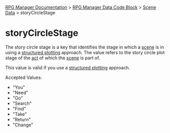 [RPG Manager Documentation](../../index.md) >
[RPG Manager Data Code Block](../index.md) >
[Scene Data](../index.md) >
storyCircleStage

# storyCircleStage

The story circle stage is a key that identifies the stage in which a [scene](../../components/scene.md) 
is in using a [structured plotting](../plots/index.md) approach. The value refers to the story circle plot
stage of the [act](../../components/act.md) of which the [scene](../../components/scene.md) is part of.

This value is valid if you use a [structured plotting](../plots/index.md) approach.

Accepted Values:
- "You"
- "Need"
- "Go"
- "Search"
- "Find"
- "Take"
- "Return"
- "Change"
